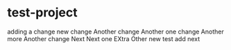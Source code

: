 # test-project

adding a change
new change
Another change
Another one change
Another more
Another change
Next
Next one
EXtra
Other
new
test
add
next

